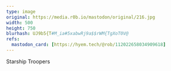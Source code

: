 ```yaml
---
type: image
original: https://media.r0b.io/mastodon/original/216.jpg
width: 500
height: 750
blurhash: UJ9b5{T#M_ia#5xabwRj9a$$rWM{TgXoT0V@
refs:
  mastodon_card: [https://hyem.tech/@rob/112022658034909618]
---
```


Starship Troopers

